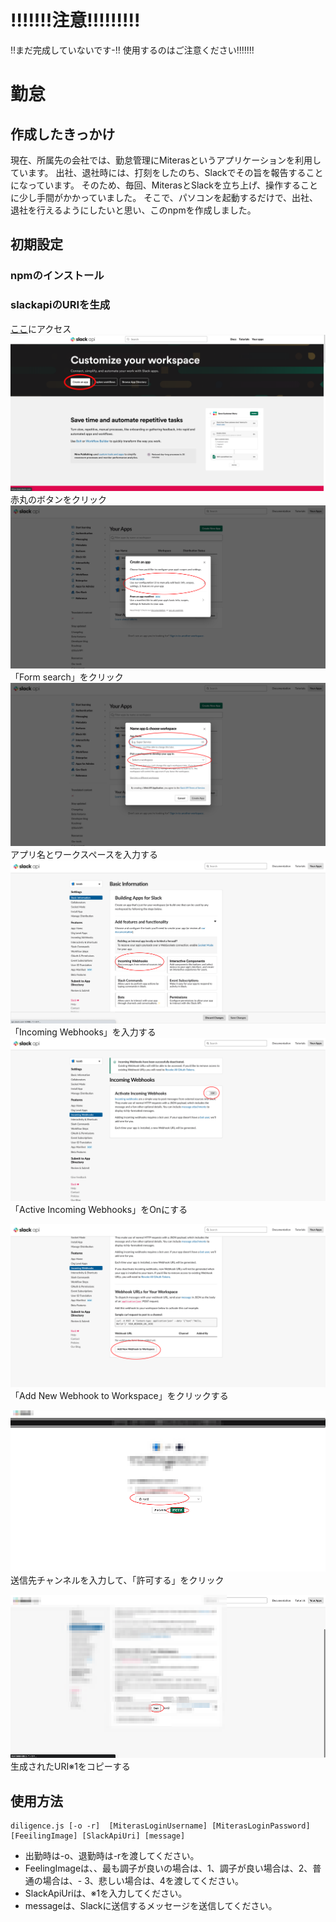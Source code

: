 # !!!!!!!注意!!!!!!!!!
!!まだ完成していないです-!!
使用するのはご注意ください!!!!!!!

# 勤怠
## 作成したきっかけ
現在、所属先の会社では、勤怠管理にMiterasというアプリケーションを利用しています。
出社、退社時には、打刻をしたのち、Slackでその旨を報告することになっています。
そのため、毎回、MiterasとSlackを立ち上げ、操作することに少し手間がかかっていました。
そこで、パソコンを起動するだけで、出社、退社を行えるようにしたいと思い、このnpmを作成しました。

## 初期設定
### npmのインストール
### slackapiのURIを生成
[ここ](https://api.slack.com/)にアクセス
![代替テキスト](images/slackApiTopPage.png)
赤丸のボタンをクリック
![代替テキスト](images/createAnApp.png)
「Form search」をクリック
![代替テキスト](images/nameAppAndChooseWorkspace.png)
アプリ名とワークスペースを入力する
![代替テキスト](images/BasicInformation.png)
「Incoming Webhooks」を入力する
![代替テキスト](images/astiveIncomingWebhooks.png)
「Active Incoming Webhooks」をOnにする

![代替テキスト](images/addNewWebhookToWorkspace.png)
「Add New Webhook to Workspace」をクリックする

![代替テキスト](images/authorityRequest.png)
送信先チャンネルを入力して、「許可する」をクリック

![代替テキスト](images/copyWebhookUrl.png)
生成されたURI※1をコピーする

## 使用方法
```
diligence.js [-o -r]  [MiterasLoginUsername] [MiterasLoginPassword] [FeeilingImage] [SlackApiUri] [message]
```
- 出勤時は-o、退勤時は-rを渡してください。
- FeelingImageは、、最も調子が良いの場合は、1、調子が良い場合は、2、普通の場合は、- 3、悲しい場合は、4を渡してください。
- SlackApiUriは、※1を入力してください。
- messageは、Slackに送信するメッセージを送信してください。
